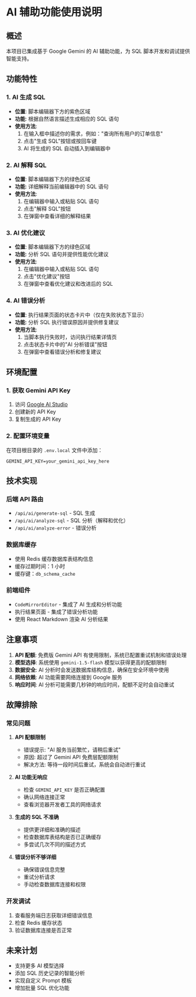 # AI 辅助功能使用说明

## 概述

本项目已集成基于 Google Gemini 的 AI 辅助功能，为 SQL 脚本开发和调试提供智能支持。

## 功能特性

### 1. AI 生成 SQL

- **位置**: 脚本编辑器下方的紫色区域
- **功能**: 根据自然语言描述生成相应的 SQL 语句
- **使用方法**:
  1. 在输入框中描述你的需求，例如："查询所有用户的订单信息"
  2. 点击"生成 SQL"按钮或按回车键
  3. AI 将生成的 SQL 自动插入到编辑器中

### 2. AI 解释 SQL

- **位置**: 脚本编辑器下方的绿色区域
- **功能**: 详细解释当前编辑器中的 SQL 语句
- **使用方法**:
  1. 在编辑器中输入或粘贴 SQL 语句
  2. 点击"解释 SQL"按钮
  3. 在弹窗中查看详细的解释结果

### 3. AI 优化建议

- **位置**: 脚本编辑器下方的绿色区域
- **功能**: 分析 SQL 语句并提供性能优化建议
- **使用方法**:
  1. 在编辑器中输入或粘贴 SQL 语句
  2. 点击"优化建议"按钮
  3. 在弹窗中查看优化建议和改进后的 SQL

### 4. AI 错误分析

- **位置**: 执行结果页面的状态卡片中（仅在失败状态下显示）
- **功能**: 分析 SQL 执行错误原因并提供修复建议
- **使用方法**:
  1. 当脚本执行失败时，访问执行结果详情页
  2. 点击状态卡片中的"AI 分析错误"按钮
  3. 在弹窗中查看错误分析和修复建议

## 环境配置

### 1. 获取 Gemini API Key

1. 访问 [Google AI Studio](https://makersuite.google.com/app/apikey)
2. 创建新的 API Key
3. 复制生成的 API Key

### 2. 配置环境变量

在项目根目录的 `.env.local` 文件中添加：

```
GEMINI_API_KEY=your_gemini_api_key_here
```

## 技术实现

### 后端 API 路由

- `/api/ai/generate-sql` - SQL 生成
- `/api/ai/analyze-sql` - SQL 分析（解释和优化）
- `/api/ai/analyze-error` - 错误分析

### 数据库缓存

- 使用 Redis 缓存数据库表结构信息
- 缓存过期时间：1 小时
- 缓存键：`db_schema_cache`

### 前端组件

- `CodeMirrorEditor` - 集成了 AI 生成和分析功能
- 执行结果页面 - 集成了错误分析功能
- 使用 React Markdown 渲染 AI 分析结果

## 注意事项

1. **API 配额**: 免费版 Gemini API 有使用限制，系统已配置重试机制和错误处理
2. **模型选择**: 系统使用 `gemini-1.5-flash` 模型以获得更高的配额限制
3. **数据安全**: AI 分析时会发送数据库结构信息，确保在安全环境中使用
4. **网络依赖**: AI 功能需要网络连接到 Google 服务
5. **响应时间**: AI 分析可能需要几秒钟的响应时间，配额不足时会自动重试

## 故障排除

### 常见问题

1. **API 配额限制**

   - 错误提示: "AI 服务当前繁忙，请稍后重试"
   - 原因: 超过了 Gemini API 免费层配额限制
   - 解决方法: 等待一段时间后重试，系统会自动进行重试

2. **AI 功能无响应**

   - 检查 `GEMINI_API_KEY` 是否正确配置
   - 确认网络连接正常
   - 查看浏览器开发者工具的网络请求

3. **生成的 SQL 不准确**

   - 提供更详细和准确的描述
   - 检查数据库表结构是否已正确缓存
   - 多尝试几次不同的描述方式

4. **错误分析不够详细**
   - 确保错误信息完整
   - 重试分析请求
   - 手动检查数据库连接和权限

### 开发调试

1. 查看服务端日志获取详细错误信息
2. 检查 Redis 缓存状态
3. 验证数据库连接是否正常

## 未来计划

- 支持更多 AI 模型选择
- 添加 SQL 历史记录的智能分析
- 实现自定义 Prompt 模板
- 增加批量 SQL 优化功能
